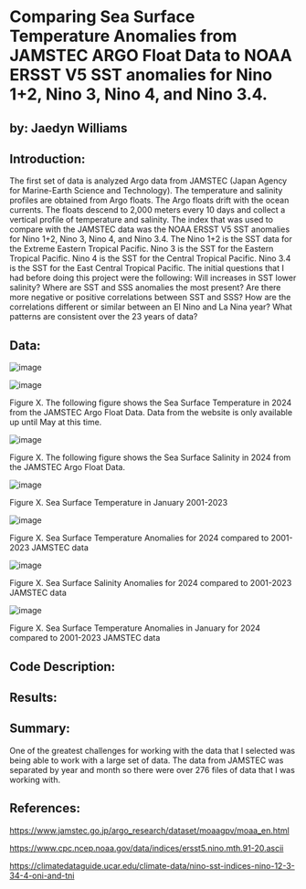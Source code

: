 # Comparing Sea Surface Temperature Anomalies from JAMSTEC ARGO Float Data to NOAA ERSST V5 SST anomalies for Nino 1+2, Nino 3, Nino 4, and Nino 3.4. 

## by: Jaedyn Williams

## Introduction:
The first set of data is analyzed Argo data from JAMSTEC (Japan Agency for Marine-Earth Science and Technology). The temperature and salinity profiles are obtained from Argo floats. The Argo floats drift with the ocean currents. The floats descend to 2,000 meters every 10 days and collect a vertical profile of temperature and salinity. The index that was used to compare with the JAMSTEC data was the NOAA ERSST V5 SST anomalies for Nino 1+2, Nino 3, Nino 4, and Nino 3.4. The Nino 1+2 is the SST data for the Extreme Eastern Tropical Pacific. Nino 3 is the SST for the Eastern Tropical Pacific. Nino 4 is the SST for the Central Tropical Pacific. Nino 3.4 is the SST for the East Central Tropical Pacific. The initial questions that I had before doing this project were the following: Will increases in SST lower salinity? Where are SST and SSS anomalies the most present? Are there more negative or positive correlations between SST and SSS? How are the correlations different or similar between an El Nino and La Nina year? What patterns are consistent over the 23 years of data?

## Data:
![image](https://github.com/user-attachments/assets/aed04650-ad3c-476c-8e80-ba76bdee8983)


![image](https://github.com/user-attachments/assets/e01ed0ad-68b0-4945-a9fc-abaddb21be00)


Figure X. The following figure shows the Sea Surface Temperature in 2024 from the JAMSTEC Argo Float Data. Data from the website is only available up until May at this time. 

![image](https://github.com/user-attachments/assets/24b7bd8a-80a5-4b3c-8ade-bcf22666f719)


Figure X. The following figure shows the Sea Surface Salinity in 2024 from the JAMSTEC Argo Float Data.

![image](https://github.com/user-attachments/assets/ec6607ca-84e6-4d9a-a32b-3ebdf7e52526)

Figure X. Sea Surface Temperature in January 2001-2023

![image](https://github.com/user-attachments/assets/a271955c-eeff-44b6-9efc-393acd46ad55)


Figure X. Sea Surface Temperature Anomalies for 2024 compared to 2001-2023 JAMSTEC data

![image](https://github.com/user-attachments/assets/28a97066-c830-4334-813e-cde2e10b1886)

Figure X. Sea Surface Salinity Anomalies for 2024 compared to 2001-2023 JAMSTEC data

![image](https://github.com/user-attachments/assets/771b399f-c2af-4489-b142-b0df13246b6e)

Figure X. Sea Surface Temperature Anomalies in January for 2024 compared to 2001-2023 JAMSTEC data

## Code Description:

## Results:

## Summary:
One of the greatest challenges for working with the data that I selected was being able to work with a large set of data. The data from JAMSTEC was separated by year and month so there were over 276 files of data that I was working with.

## References: 
https://www.jamstec.go.jp/argo_research/dataset/moaagpv/moaa_en.html

https://www.cpc.ncep.noaa.gov/data/indices/ersst5.nino.mth.91-20.ascii

https://climatedataguide.ucar.edu/climate-data/nino-sst-indices-nino-12-3-34-4-oni-and-tni

